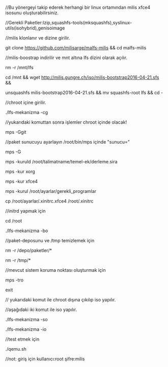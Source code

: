 //Bu yönergeyi takip ederek herhangi bir linux ortamından milis xfce4 isosunu oluşturabilirsiniz.

//Gerekli Paketler:lzip,squashfs-tools(mksquashfs),syslinux-utils(isohybrid),genisoimage

//milis klonlanır ve dizine girilir.

git clone https://github.com/milisarge/malfs-milis && cd malfs-milis

//milis-boostrap indirilir ve mnt altına lfs dizini olarak açılır.

rm -r /mnt/lfs

cd /mnt && wget http://milis.gungre.ch/iso/milis-bootstrap2016-04-21.sfs && 

unsquashfs milis-bootstrap2016-04-21.sfs && mv squashfs-root lfs && cd -

//chroot içine girilir.

./lfs-mekanizma -cg

//yukarıdaki komuttan sonra işlemler chroot içinde olacak!

mps -Ggit

//paket sunucuyu ayarlayın /root/bin/mps içinde "sunucu="

mps -G

mps -kuruld /root/talimatname/temel-ek/derleme.sira

mps -kur xorg

mps -kur xfce4

mps -kurul /root/ayarlar/gerekli_programlar

cp /root/ayarlar/.xinitrc.xfce4 /root/.xinitrc

//initrd yapmak için

cd /root

./lfs-mekanizma -bo

//paket-deposunu ve /tmp temizlemek için

rm -r /depo/paketler/*

rm -r /tmp/*

//mevcut sistem koruma noktası oluşturmak için

mps -tro

exit

// yukarıdaki komut ile chroot dışına çıkılıp iso yapılır.

//aşağıdaki iki komut ile iso yapılır.

./lfs-mekanizma -so

./lfs-mekanizma -io

//test etmek için

./qemu.sh

//not: giriş için kullanıcı:root şifre:milis
